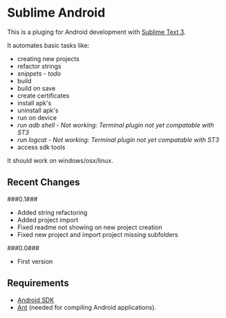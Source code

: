 # Sublime Android #

This is a pluging for Android development with [Sublime Text 3](http://www.sublimetext.com/3).

It automates basic tasks like:

* creating new projects
* refactor strings
* _snippets - todo_
* build
* build on save
* create certificates
* install apk's
* uninstall apk's
* run on device
* _run adb shell - Not working: Terminal plugin not yet compatable with ST3_
* _run logcat - Not working: Terminal plugin not yet compatable with ST3_
* access sdk tools

It should work on windows/osx/linux.

## Recent Changes ##

###0.1###

* Added string refactoring
* Added project import
* Fixed readme not showing on new project creation
* Fixed new project and import project missing subfolders

###0.0###

* First version

## Requirements ##

* [Android SDK](http://developer.android.com/sdk/index.html)
* [Ant](http://ant.apache.org/) (needed for compiling Android applications).